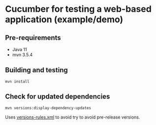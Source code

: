 # Cucumber for testing a web-based application (example/demo)

## Pre-requirements

* Java 11
* mvn 3.5.4

## Building and testing

```
mvn install
```

## Check for updated dependencies

```
mvn versions:display-dependency-updates 
```
Uses [versions-rules.xml](versions-rules.xml) to avoid try to avoid pre-release versions.
